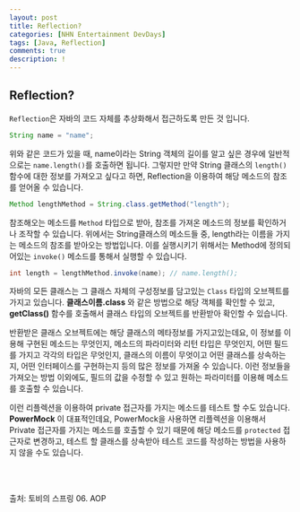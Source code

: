 ```yaml
---
layout: post
title: Reflection?
categories: [NHN Entertainment DevDays]
tags: [Java, Reflection]
comments: true
description: !
---
```


## Reflection? ##

`Reflection`은 자바의 코드 자체를 추상화해서 접근하도록 만든 것 입니다.

```java
String name = "name";
```

위와 같은 코드가 있을 때, name이라는 String 객체의 길이를 알고 싶은 경우에 일반적으로는 `name.length()`를 호출하면 됩니다. 그렇지만 만약 String 클래스의 `length()` 함수에 대한 정보를 가져오고 싶다고 하면, Reflection을 이용하여 해당 메소드의 참조를 얻어올 수 있습니다.

```java
Method lengthMethod = String.class.getMethod("length");
```

참조해오는 메소드를 `Method` 타입으로 받아, 참조를 가져온 메소드의 정보를 확인하거나 조작할 수 있습니다. 위에서는 String클래스의 메소드들 중, length라는 이름을 가지는 메소드의 참조를 받아오는 방법입니다. 이를 실행시키기 위해서는 Method에 정의되어있는 `invoke()` 메소드를 통해서 실행할 수 있습니다.

```java
int length = lengthMethod.invoke(name); // name.length();
```

자바의 모든 클래스는 그 클래스 자체의 구성정보를 담고있는 `Class` 타입의 오브젝트를 가지고 있습니다. **클래스이름.class** 와 같은 방법으로 해당 객체를 확인할 수 있고, **getClass()** 함수를 호출해서 클래스 타입의 오브젝트를 반환받아 확인할 수 있습니다.

반환받은 클래스 오브젝트에는 해당 클래스의 메타정보를 가지고있는데요, 이 정보를 이용해 구현된 메소드는 무엇인지, 메소드의 파라미터와 리턴 타입은 무엇인지, 어떤 필드를 가지고 각각의 타입은 무엇인지, 클래스의 이름이 무엇이고 어떤 클래스를 상속하는지, 어떤 인터페이스를 구현하는지 등의 많은 정보를 가져올 수 있습니다. 이런 정보들을 가져오는 방법 이외에도, 필드의 값을 수정할 수 있고 원하는 파라미터를 이용해 메소드를 호출할 수 있습니다.

이런 리플렉션을 이용하여 private 접근자를 가지는 메소드를 테스트 할 수도 있습니다. **PowerMock** 이 대표적인데요, PowerMock을 사용하면 리플렉션을 이용해서 Private 접근자를 가지는 메소드를 호출할 수 있기 때문에 해당 메소드를 `protected` 접근자로 변경하고, 테스트 할 클래스를 상속받아 테스트 코드를 작성하는 방법을 사용하지 않을 수도 있습니다.

<br><br>

출처: 토비의 스프링 06. AOP
